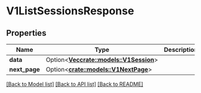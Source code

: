 # V1ListSessionsResponse

## Properties

Name | Type | Description | Notes
------------ | ------------- | ------------- | -------------
**data** | Option<[**Vec<crate::models::V1Session>**](v1Session.md)> |  | [optional]
**next_page** | Option<[**crate::models::V1NextPage**](v1NextPage.md)> |  | [optional]

[[Back to Model list]](../README.md#documentation-for-models) [[Back to API list]](../README.md#documentation-for-api-endpoints) [[Back to README]](../README.md)


